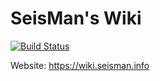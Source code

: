 # SeisMan's Wiki

[![Build Status](https://travis-ci.org/seisman/wiki.svg?branch=master)](https://travis-ci.org/seisman/wiki)

Website: https://wiki.seisman.info
